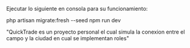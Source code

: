 Ejecutar lo siguiente en consola para su funcionamiento:

php artisan migrate:fresh --seed
npm run dev

"QuickTrade es un proyecto personal el cual simula la conexion entre el campo y la ciudad en cual se implementan roles"
